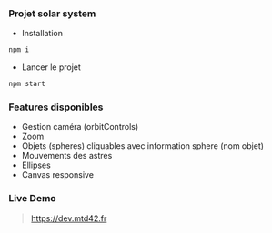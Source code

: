 ### Projet solar system

- Installation
```bash
npm i
```

- Lancer le projet
```bash
npm start
```

### Features disponibles

- Gestion caméra (orbitControls)
- Zoom
- Objets (spheres) cliquables avec information sphere (nom objet)
- Mouvements des astres
- Ellipses
- Canvas responsive

### Live Demo
> https://dev.mtd42.fr